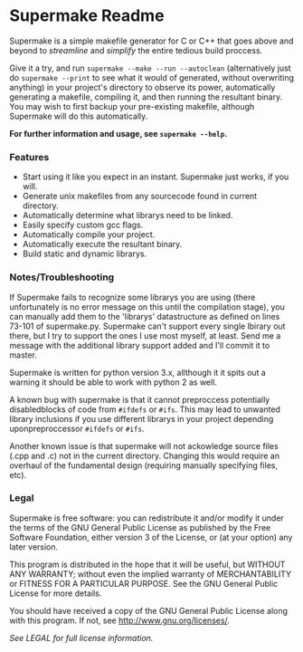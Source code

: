 Supermake Readme
================

Supermake is a simple makefile generator for C or C++ that goes above and beyond to _streamline_ and _simplify_ the entire tedious build proccess.

Give it a try, and run `supermake --make --run --autoclean` (alternatively just do `supermake --print` to see what it would of generated, without overwriting anything) in your project's directory to observe its power, automatically generating a makefile, compiling it, and then running the resultant binary. You may wish to first backup your pre-existing makefile, although Supermake will do this automatically.

**For further information and usage, see `supermake --help`.**

### Features
* Start using it like you expect in an instant. Supermake just works, if you will.
* Generate unix makefiles from any sourcecode found in current directory.
* Automatically determine what librarys need to be linked.
* Easily specify custom gcc flags.
* Automatically compile your project.
* Automatically execute the resultant binary.
* Build static and dynamic librarys.

### Notes/Troubleshooting
If Supermake fails to recognize some librarys you are using (there unfortunately is no error message on this until the compilation stage), you can manually add them to the 'librarys' datastructure as defined on lines 73-101 of supermake.py. Supermake can't support every single lbirary out there, but I try to support the ones I use most myself, at least. Send me a message with the additional library support added and I'll commit it to master.

Supermake is written for python version 3.x, allthough it it spits out a warning it should be able to work with python 2 as well.

A known bug with supermake is that it cannot preproccess potentially disabledblocks of code from `#ifdefs` or `#ifs`. This may lead to unwanted library inclusions if you use different librarys in your project depending uponpreproccessor `#ifdefs` or `#ifs`.

Another known issue is that supermake will not ackowledge source files (.cpp and .c) not in the current directory. Changing this would require an overhaul of the fundamental design (requiring manually specifying files, etc).

### Legal
Supermake is free software: you can redistribute it and/or modify
it under the terms of the GNU General Public License as published by
the Free Software Foundation, either version 3 of the License, or
(at your option) any later version.

This program is distributed in the hope that it will be useful,
but WITHOUT ANY WARRANTY; without even the implied warranty of
MERCHANTABILITY or FITNESS FOR A PARTICULAR PURPOSE.  See the
GNU General Public License for more details.

You should have received a copy of the GNU General Public License
along with this program.  If not, see <http://www.gnu.org/licenses/>.

_See LEGAL for full license information._
